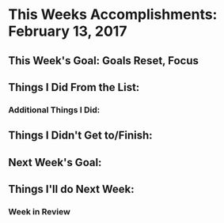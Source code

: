 # This Weeks Accomplishments: February 13, 2017

## This Week's Goal: Goals Reset, Focus

## Things I Did From the List:

### Additional Things I Did:

## Things I Didn't Get to/Finish:

## Next Week's Goal: 

## Things I'll do Next Week:

### Week in Review
